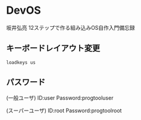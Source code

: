# DevOS
坂井弘亮 12ステップで作る組み込みOS自作入門備忘録

## キーボードレイアウト変更

```shell
loadkeys us
```

## パスワード

(一般ユーザ) ID:user Password:progtooluser

(スーパーユーザ) ID:root Password:progtoolroot
